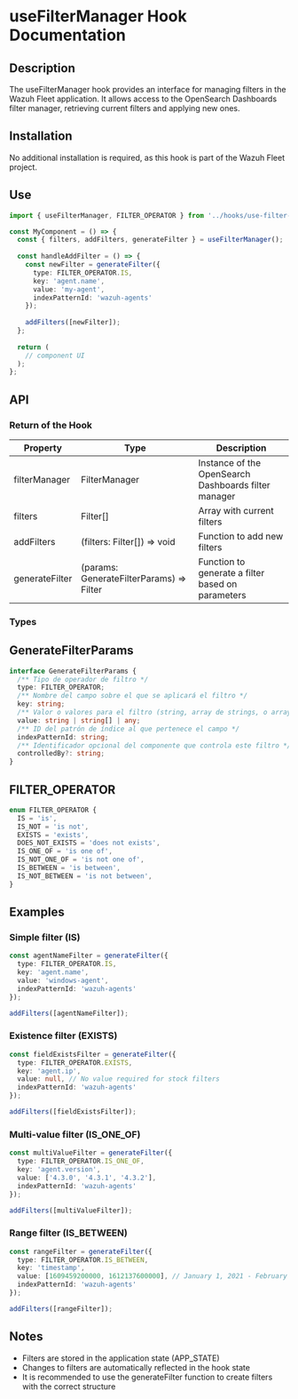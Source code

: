 # useFilterManager Hook Documentation
## Description
The useFilterManager hook provides an interface for managing filters in the Wazuh Fleet application. It allows access to the OpenSearch Dashboards filter manager, retrieving current filters and applying new ones.

## Installation
No additional installation is required, as this hook is part of the Wazuh Fleet project.

## Use

```typescript
import { useFilterManager, FILTER_OPERATOR } from '../hooks/use-filter-manager';

const MyComponent = () => {
  const { filters, addFilters, generateFilter } = useFilterManager();
  
  const handleAddFilter = () => {
    const newFilter = generateFilter({
      type: FILTER_OPERATOR.IS,
      key: 'agent.name',
      value: 'my-agent',
      indexPatternId: 'wazuh-agents'
    });
    
    addFilters([newFilter]);
  };
  
  return (
    // component UI
  );
};
```

## API
### Return of the Hook
| Property | Type | Description |
|----------|------|-------------|
| filterManager | FilterManager | Instance of the OpenSearch Dashboards filter manager |
| filters | Filter[] | Array with current filters |
| addFilters | (filters: Filter[]) => void | Function to add new filters |
| generateFilter | (params: GenerateFilterParams) => Filter | Function to generate a filter based on parameters |

### Types 

## GenerateFilterParams 

``` typescript
interface GenerateFilterParams {
  /** Tipo de operador de filtro */
  type: FILTER_OPERATOR;
  /** Nombre del campo sobre el que se aplicará el filtro */
  key: string;
  /** Valor o valores para el filtro (string, array de strings, o array de números para rangos) */
  value: string | string[] | any;
  /** ID del patrón de índice al que pertenece el campo */
  indexPatternId: string;
  /** Identificador opcional del componente que controla este filtro */
  controlledBy?: string;
}
```

## FILTER_OPERATOR

```typescript
enum FILTER_OPERATOR {
  IS = 'is',
  IS_NOT = 'is not',
  EXISTS = 'exists',
  DOES_NOT_EXISTS = 'does not exists',
  IS_ONE_OF = 'is one of',
  IS_NOT_ONE_OF = 'is not one of',
  IS_BETWEEN = 'is between',
  IS_NOT_BETWEEN = 'is not between',
}
```

## Examples
### Simple filter (IS)
```typescript
const agentNameFilter = generateFilter({
  type: FILTER_OPERATOR.IS,
  key: 'agent.name',
  value: 'windows-agent',
  indexPatternId: 'wazuh-agents'
});

addFilters([agentNameFilter]);
```

### Existence filter (EXISTS)
``` typescript
const fieldExistsFilter = generateFilter({
  type: FILTER_OPERATOR.EXISTS,
  key: 'agent.ip',
  value: null, // No value required for stock filters
  indexPatternId: 'wazuh-agents'
});

addFilters([fieldExistsFilter]);
```

### Multi-value filter (IS_ONE_OF)
```typescript
const multiValueFilter = generateFilter({
  type: FILTER_OPERATOR.IS_ONE_OF,
  key: 'agent.version',
  value: ['4.3.0', '4.3.1', '4.3.2'],
  indexPatternId: 'wazuh-agents'
});

addFilters([multiValueFilter]);
 ```

### Range filter (IS_BETWEEN)
```typescript
const rangeFilter = generateFilter({
  type: FILTER_OPERATOR.IS_BETWEEN,
  key: 'timestamp',
  value: [1609459200000, 1612137600000], // January 1, 2021 - February 1, 2021
  indexPatternId: 'wazuh-agents'
});

addFilters([rangeFilter]);
 ```


## Notes
- Filters are stored in the application state (APP_STATE)
- Changes to filters are automatically reflected in the hook state
- It is recommended to use the generateFilter function to create filters with the correct structure